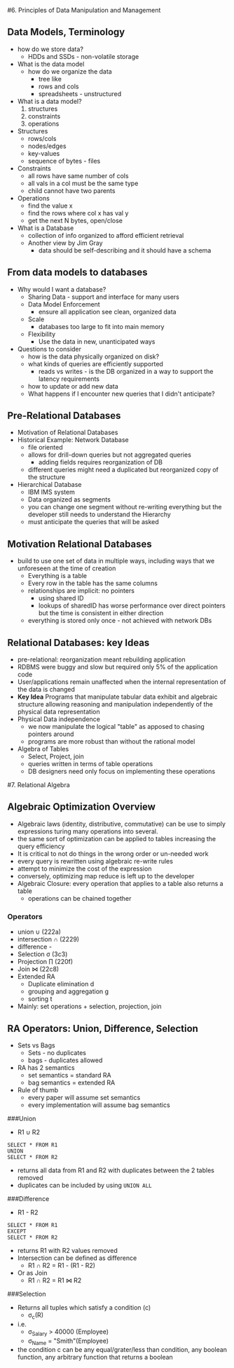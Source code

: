 #6. Principles of Data Manipulation and Management
## Data Models, Terminology
- how do we store data?
  - HDDs and SSDs - non-volatile storage
- What is the data model
  - how do we organize the data
    - tree like
    - rows and cols
    - spreadsheets - unstructured
- What is a data model?
  1. structures
  2. constraints
  3. operations
- Structures
  - rows/cols
  - nodes/edges
  - key-values
  - sequence of bytes - files
- Constraints
  - all rows have same number of cols
  - all vals in a col must be the same type
  - child cannot have two parents
- Operations
  - find the value x
  - find the rows where col x has val y
  - get the next N bytes, open/close
- What is a Database
  - collection of info organized to afford efficient retrieval
  - Another view by Jim Gray
    - data should be self-describing and it should have a schema

## From data models to databases
- Why would I want a database?
  - Sharing Data - support and interface for many users
  - Data Model Enforcement
    - ensure all application see clean, organized data
  - Scale
    - databases too large to fit into main memory
  - Flexibility
    - Use the data in new, unanticipated ways
- Questions to consider
  - how is the data physically organized on disk?
  - what kinds of queries are efficiently supported
    - reads vs writes - is the DB organized in a way to support the latency requirements
  - how to update or add new data
  - What happens if I encounter new queries that I didn't anticipate?

## Pre-Relational Databases
- Motivation of Relational Databases
- Historical Example: Network Database
    - file oriented 
    - allows for drill-down queries but not aggregated queries
      - adding fields requires reorganization of DB
    - different queries might need a duplicated but reorganized copy of the structure
- Hierarchical Database
  - IBM IMS system
  - Data organized as segments
  - you can change one segment without re-writing everything but the developer still needs to understand the Hierarchy
  - must anticipate the queries that will be asked

## Motivation Relational Databases
- build to use one set of data in multiple ways, including ways that we unforeseen at the time of creation
  - Everything is a table
  - Every row in the table has the same columns
  - relationships are implicit: no pointers
    - using shared ID
    - lookups of sharedID has worse performance over direct pointers but the time is consistent in either direction
  - everything is stored only once - not achieved with network DBs

## Relational Databases: key Ideas
- pre-relational: reorganization meant rebuilding application
- RDBMS were buggy and slow but required only 5% of the application code
- User/applications remain unaffected when the internal representation of the data is changed
- **Key Idea** Programs that manipulate tabular data exhibit and algebraic structure allowing reasoning and manipulation independently of the physical data representation
- Physical Data independence
  - we now manipulate the logical "table" as apposed to chasing pointers around
  - programs are more robust than without the rational model
- Algebra of Tables
  - Select, Project, join
  - queries written in terms of table operations
  - DB designers need only focus on implementing these operations

#7. Relational Algebra
## Algebraic Optimization Overview
- Algebraic laws (identity, distributive, commutative) can be use to simply expressions turing many operations into several.
- the same sort of optimization can be applied to tables increasing the query efficiency
- It is critical to not do things in the wrong order or un-needed work
- every query is rewritten using algebraic re-write rules
- attempt to minimize the cost of the expression
- conversely, optimizing map reduce is left up to the developer
- Algebraic Closure: every operation that applies to a table also returns a table
    - operations can be chained together

### Operators
  - union ∪   (222a)
  - intersection ∩ (2229)
  - difference - 
  - Selection σ (3c3)
  - Projection ∏ (220f)
  - Join ⋈ (22c8)
  - Extended RA
    - Duplicate elimination d
    - grouping and aggregation g
    - sorting t
  - Mainly: set operations + selection, projection, join

## RA Operators: Union, Difference, Selection
- Sets vs Bags
  - Sets - no duplicates
  - bags - duplicates allowed
- RA has 2 semantics
  - set semantics = standard RA
  - bag semantics = extended RA
- Rule of thumb
  - every paper will assume set semantics
  - every implementation will assume bag semantics

###Union
- R1 ∪ R2

```
SELECT * FROM R1
UNION
SELECT * FROM R2
```
- returns all data from R1 and R2 with duplicates between the 2 tables removed
- duplicates can be included by using ```UNION ALL```

###Difference
- R1 - R2

```
SELECT * FROM R1
EXCEPT
SELECT * FROM R2
```
- returns R1 with R2 values removed
- Intersection can be defined as difference
  - R1 ∩ R2 = R1 - (R1 - R2)
- Or as Join
  - R1 ∩ R2 = R1 ⋈ R2

###Selection
- Returns all tuples which satisfy a condition (c)
  - σ<sub>c</sub>(R)
- i.e.
  - σ<sub>Salary</sub> > 40000 (Employee)
  - σ<sub>Name</sub> = "Smith"(Employee)
- the condition c can be any equal/grater/less than condition, any boolean function, any arbitrary function that returns a boolean

